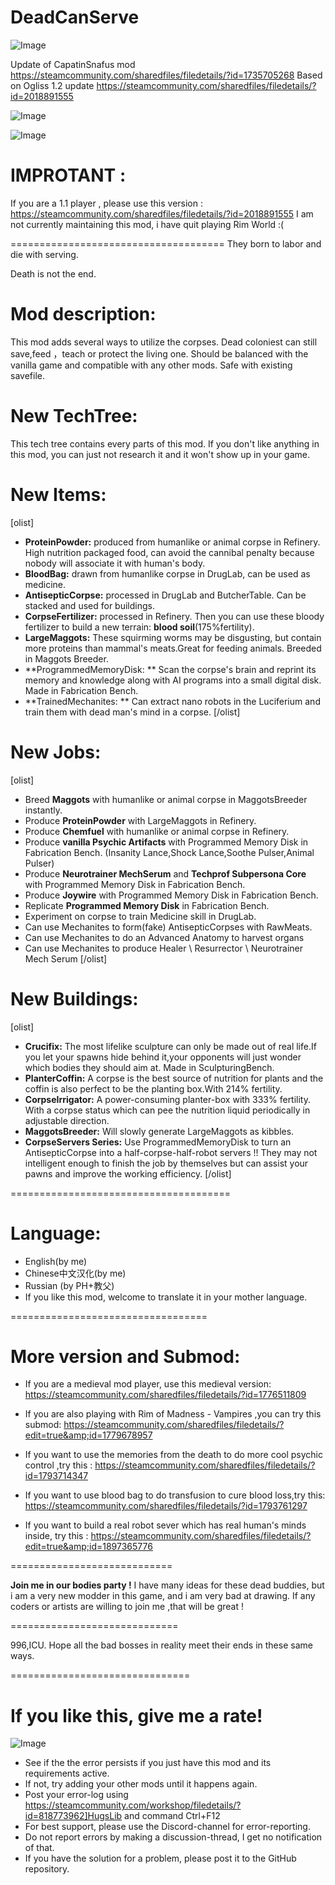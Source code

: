 # DeadCanServe

![Image](https://i.imgur.com/WAEzk68.png)

Update of CapatinSnafus mod
https://steamcommunity.com/sharedfiles/filedetails/?id=1735705268
Based on Ogliss 1.2 update
https://steamcommunity.com/sharedfiles/filedetails/?id=2018891555

![Image](https://i.imgur.com/7Gzt3Rg.png)

	
![Image](https://i.imgur.com/NOW7jU1.png)

# IMPROTANT :

If you are a 1.1 player , please use this version :
https://steamcommunity.com/sharedfiles/filedetails/?id=2018891555
I am not currently maintaining this mod, i have quit playing Rim World :(

=====================================
They born to labor and die with serving.

Death is not the end.


# Mod description:

This mod adds several ways to utilize the corpses. Dead coloniest can still save,feed ，teach or protect the living one.
Should be balanced with the vanilla game and compatible with any other mods. Safe with existing savefile. 

# New TechTree:

This tech tree contains every parts of this mod. If you don&apos;t like anything in this mod, you can just not research it and it won&apos;t show up in your game.

# New Items:

[olist]

- **ProteinPowder:** produced from humanlike or animal corpse in Refinery. High nutrition packaged food, can avoid the cannibal penalty because nobody will associate it with human&apos;s body.
- **BloodBag:** drawn from humanlike corpse in DrugLab, can be used as medicine. 
- **AntisepticCorpse:** processed in DrugLab and ButcherTable. Can be stacked and used for buildings.
- **CorpseFertilizer:** processed in Refinery. Then you can use these bloody fertilizer to build a new terrain: **blood soil**(175%fertility). 
- **LargeMaggots:** These squirming worms may be disgusting, but contain more proteins than mammal&apos;s meats.Great for feeding animals. Breeded in Maggots Breeder.
- **ProgrammedMemoryDisk: ** Scan the corpse&apos;s brain and reprint its memory and knowledge along with AI programs into a small digital disk. Made in Fabrication Bench.
- **TrainedMechanites: ** Can extract nano robots in the Luciferium and train them with dead man&apos;s mind in a corpse.
[/olist]

# New Jobs:

[olist]
- Breed **Maggots** with humanlike or animal corpse in MaggotsBreeder instantly.
- Produce **ProteinPowder** with LargeMaggots in Refinery.
- Produce **Chemfuel** with humanlike or animal corpse in Refinery.
- Produce **vanilla Psychic Artifacts** with Programmed Memory Disk in Fabrication Bench. (Insanity Lance,Shock Lance,Soothe Pulser,Animal Pulser)
- Produce **Neurotrainer MechSerum**  and  **Techprof Subpersona Core** with Programmed Memory Disk in Fabrication Bench.
- Produce **Joywire** with Programmed Memory Disk in Fabrication Bench.
- Replicate **Programmed Memory Disk** in Fabrication Bench.
- Experiment on corpse to train Medicine skill in DrugLab.
- Can use Mechanites to form(fake) AntisepticCorpses with RawMeats.
- Can use Mechanites to do an Advanced Anatomy to harvest organs
- Can use Mechanites to produce Healer \ Resurrector \ Neurotrainer Mech Serum
[/olist]

# New Buildings:

[olist]
- **Crucifix:** The most lifelike sculpture can only be made out of real life.If you let your spawns hide behind it,your opponents will just wonder which bodies they should aim at. Made in SculpturingBench.
- **PlanterCoffin:** A corpse is the best source of nutrition for plants and the coffin is also perfect to be the planting box.With 214% fertility.
- **CorpseIrrigator:** A power-consuming planter-box with 333% fertility. With a corpse status which can pee the nutrition liquid periodically in adjustable direction.
- **MaggotsBreeder:** Will slowly generate LargeMaggots as kibbles.
- **CorpseServers Series:** Use ProgrammedMemoryDisk to turn an AntisepticCorpse into a half-corpse-half-robot servers !! They may not intelligent enough to finish the job by themselves but can assist your pawns and improve the working efficiency. 
[/olist]

======================================

# Language:



- English(by me)
- Chinese中文汉化(by me)
- Russian (by PH+教父)
- If you like this mod, welcome to translate it in your mother language.



==================================

# More version and Submod:




- If you are a medieval mod player, use this medieval version:
https://steamcommunity.com/sharedfiles/filedetails/?id=1776511809

- If you are also playing with Rim of Madness - Vampires ,you can try this submod:
https://steamcommunity.com/sharedfiles/filedetails/?edit=true&amp;id=1779678957

- If you want to use the memories from the death to do more cool psychic control ,try this :
https://steamcommunity.com/sharedfiles/filedetails/?id=1793714347

- If you want to use blood bag to do transfusion to cure blood loss,try this:
https://steamcommunity.com/sharedfiles/filedetails/?id=1793761297

- If you want to build a real robot sever which has real human&apos;s minds inside, try this :
https://steamcommunity.com/sharedfiles/filedetails/?edit=true&amp;id=1897365776


============================

**Join me in our bodies party !**
I have many ideas for these dead buddies, but i am a very new modder in this game, and i am very bad at drawing. If any coders or artists are willing to join me ,that will be great !


=============================

996,ICU.  Hope all the bad bosses in reality meet their ends in these same ways.

===============================

# If you like this, give me a rate!


![Image](https://i.imgur.com/Rs6T6cr.png)



-  See if the the error persists if you just have this mod and its requirements active.
-  If not, try adding your other mods until it happens again.
-  Post your error-log using https://steamcommunity.com/workshop/filedetails/?id=818773962]HugsLib and command Ctrl+F12
-  For best support, please use the Discord-channel for error-reporting.
-  Do not report errors by making a discussion-thread, I get no notification of that.
-  If you have the solution for a problem, please post it to the GitHub repository.



